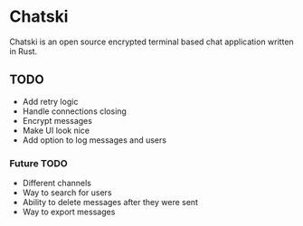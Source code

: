 # Chatski

Chatski is an open source encrypted terminal based chat application written in Rust.


## TODO
* Add retry logic
* Handle connections closing
* Encrypt messages
* Make UI look nice
* Add option to log messages and users

### Future TODO
* Different channels
* Way to search for users
* Ability to delete messages after they were sent
* Way to export messages
